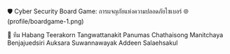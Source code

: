 🛡️ Cyber Security Board Game: การผจญภัยแห่งความปลอดภัยไซเบอร์ 🌐
(profile/boardgame-1.png)

👥 ทีม Habang
Teerakorn Tangwattanakit
Panumas Chathaisong
Manitchaya Benjajuedsiri
Auksara Suwannawayak
Addeen Salaehsakul


